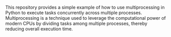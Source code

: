 This repository provides a simple example of how to use multiprocessing in Python to execute tasks concurrently across multiple processes. Multiprocessing is a technique used to leverage the computational power of modern CPUs by dividing tasks among multiple processes, thereby reducing overall execution time.

